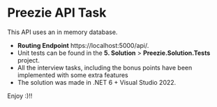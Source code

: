 # Preezie API Task

This API uses an in memory database.

- **Routing Endpoint** https://localhost:5000/api/.
- Unit tests can be found in the **5. Solution** > **Preezie.Solution.Tests** project.
- All the interview tasks, including the bonus points have been implemented with some extra features
- The solution was made in .NET 6 + Visual Studio 2022.

Enjoy :)!!
